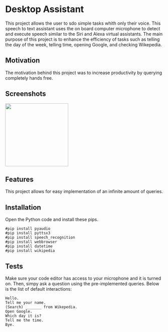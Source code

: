 # Desktop Assistant
This project allows the user to sdo simple tasks whith only their voice. This speech to text assistant uses the on board computer microphone to detect and execute speech similar to the Siri and Alexa virtual assistants. The main purpose of this project is to enhance the efficiency of tasks such as telling the day of the week, telling time, opening Google, and checking Wikepedia.

## Motivation
The motivation behind this project was to increase productivity by querying completely hands free.

## Screenshots
<img src="https://github.com/carsonmagee/ProjectPortfolio/assets/24598567/580126a3-379b-4742-9b8f-f77913b689da" width="200" />

## Features
This project allows for easy implementation of an infinite amount of queries.

## Installation
Open the Python code and install these pips.
```
#pip install pyaudio 
#pip install pyttsx3
#pip install speech_recognition
#pip install webbrowser
#pip install datetime 
#pip install wikipedia
```

## Tests
Make sure your code editor has access to your microphone and it is turned on. Then, simpy ask a question using the pre-implemented queries.
Below is the list of default interactions:
```
Hello.
Tell me your name.
(Search) _______ from Wikepedia.
Open Google.
Which day it is?
Tell me the time.
Bye.
```

